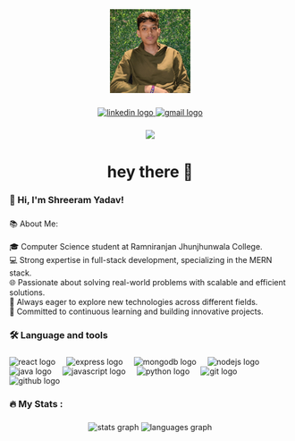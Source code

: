 <div align="center">
  <img height="150" src="pic_crop_copy1.gif" />
</div>

###

<div align="center">
  <!-- LinkedIn Badge with hyperlink -->
  <a href="https://www.linkedin.com/in/shreeram-yadav-446431271" target="_blank">
    <img 
      src="https://img.shields.io/static/v1?message=LinkedIn&logo=linkedin&label=&color=0077B5&logoColor=white&labelColor=&style=for-the-badge" 
      height="25" 
      alt="linkedin logo" 
    />
  </a>
  
  <!-- Gmail Badge with hyperlink -->
  <a href="mailto:yadavshreeram147@gmail.com" target="_blank">
    <img 
      src="https://img.shields.io/static/v1?message=Gmail&logo=gmail&label=&color=D14836&logoColor=white&labelColor=&style=for-the-badge" 
      height="25" 
      alt="gmail logo" 
    />
  </a>
</div>

###

<div align="center">
  <img src="https://visitor-badge.laobi.icu/badge?page_id=shreeram2011.shreeram2011&" />
</div>

###

<h1 align="center">hey there 👋</h1>

###

<h3 align="left">👋 Hi, I'm Shreeram Yadav!</h3>

###

<p align="left">📚 About Me:<br><br>🎓 Computer Science student at Ramniranjan Jhunjhunwala College.<br>💻 Strong expertise in full-stack development, specializing in the MERN stack.<br>🌐 Passionate about solving real-world problems with scalable and efficient solutions.<br>🌱 Always eager to explore new technologies across different fields.<br>🚀 Committed to continuous learning and building innovative projects.</p>

###

<h3 align="left">🛠 Language and tools</h3>

###

<div align="left">
  <img src="https://cdn.jsdelivr.net/gh/devicons/devicon/icons/react/react-original.svg" height="40" alt="react logo" />
  <img width="12" />
  <img src="https://cdn.jsdelivr.net/gh/devicons/devicon/icons/express/express-original.svg" height="40" alt="express logo" />
  <img width="12" />
  <img src="https://cdn.jsdelivr.net/gh/devicons/devicon/icons/mongodb/mongodb-original.svg" height="40" alt="mongodb logo" />
  <img width="12" />
  <img src="https://cdn.jsdelivr.net/gh/devicons/devicon/icons/nodejs/nodejs-original.svg" height="40" alt="nodejs logo" />
  <img width="12" />
  <img src="https://cdn.jsdelivr.net/gh/devicons/devicon/icons/java/java-original.svg" height="40" alt="java logo" />
  <img width="12" />
  <img src="https://cdn.jsdelivr.net/gh/devicons/devicon/icons/javascript/javascript-original.svg" height="40" alt="javascript logo" />
  <img width="12" />
  <img src="https://cdn.jsdelivr.net/gh/devicons/devicon/icons/python/python-original.svg" height="40" alt="python logo" />
  <img width="12" />
  <img src="https://cdn.jsdelivr.net/gh/devicons/devicon/icons/git/git-original.svg" height="40" alt="git logo" />
  <img width="12" />
  <img src="https://cdn.jsdelivr.net/gh/devicons/devicon/icons/github/github-original.svg" height="40" alt="github logo" />
</div>

###

<h3 align="left">🔥 My Stats :</h3>

###

<div align="center">
  <img src="https://github-readme-stats.vercel.app/api?username=shreeram2011&hide_title=false&hide_rank=false&show_icons=true&include_all_commits=true&count_private=true&disable_animations=false&theme=dracula&locale=en&hide_border=false&order=1" height="250" alt="stats graph" />
  <img src="https://github-readme-stats.vercel.app/api/top-langs?username=shreeram2011&locale=en&hide_title=false&layout=compact&card_width=320&langs_count=5&theme=dracula&hide_border=false&order=2" height="150" alt="languages graph" />
</div>

###

